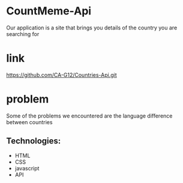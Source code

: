 # CountMeme-Api

Our application is a site that brings you details of the country you are searching for

# link

https://github.com/CA-G12/Countries-Api.git

# problem

Some of the problems we encountered are the language difference between countries

## Technologies:

- HTML
- CSS
- javascript
- API
